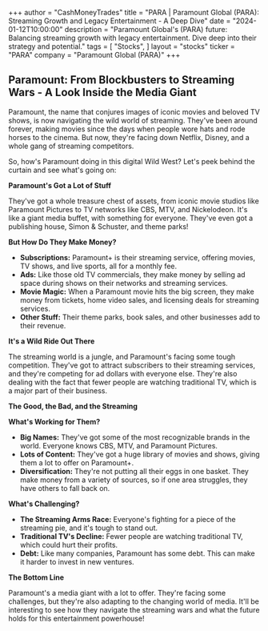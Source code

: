 +++
author = "CashMoneyTrades"
title = "PARA |  Paramount Global (PARA):  Streaming Growth and Legacy Entertainment - A Deep Dive"
date = "2024-01-12T10:00:00"
description = "Paramount Global's (PARA) future: Balancing streaming growth with legacy entertainment. Dive deep into their strategy and potential."
tags = [
"Stocks",
]
layout = "stocks"
ticker = "PARA"
company = "Paramount Global (PARA)"
+++
        


## Paramount: From Blockbusters to Streaming Wars - A Look Inside the Media Giant

Paramount, the name that conjures images of iconic movies and beloved TV shows, is now navigating the wild world of streaming.  They've been around forever, making movies since the days when people wore hats and rode horses to the cinema.  But now, they're facing down Netflix, Disney, and a whole gang of streaming competitors. 

So, how's Paramount doing in this digital Wild West? Let's peek behind the curtain and see what's going on: 

**Paramount's Got a Lot of Stuff**

They've got a whole treasure chest of assets, from iconic movie studios like Paramount Pictures to TV networks like CBS, MTV, and Nickelodeon. It's like a giant media buffet, with something for everyone.  They've even got a publishing house, Simon & Schuster,  and theme parks! 

**But How Do They Make Money?**

* **Subscriptions:**  Paramount+ is their streaming service, offering movies, TV shows, and live sports, all for a monthly fee. 
* **Ads:**  Like those old TV commercials, they make money by selling ad space during shows on their networks and streaming services. 
* **Movie Magic:**  When a Paramount movie hits the big screen, they make money from tickets, home video sales, and licensing deals for streaming services. 
* **Other Stuff:**  Their theme parks, book sales, and other businesses add to their revenue. 

**It's a Wild Ride Out There**

The streaming world is a jungle, and Paramount's facing some tough competition. They've got to attract subscribers to their streaming services, and they're competing for ad dollars with everyone else.  They're also dealing with the fact that fewer people are watching traditional TV, which is a major part of their business.

**The Good, the Bad, and the Streaming**

**What's Working for Them?**

* **Big Names:**  They've got some of the most recognizable brands in the world.  Everyone knows CBS, MTV, and Paramount Pictures. 
* **Lots of Content:**  They've got a huge library of movies and shows, giving them a lot to offer on Paramount+.
* **Diversification:**  They're not putting all their eggs in one basket. They make money from a variety of sources, so if one area struggles, they have others to fall back on. 

**What's  Challenging?**

* **The Streaming Arms Race:**  Everyone's fighting for a piece of the streaming pie, and it's tough to stand out. 
* **Traditional TV's Decline:**  Fewer people are watching traditional TV, which could hurt their profits.
* **Debt:**  Like many companies, Paramount has some debt.  This can make it harder to invest in new ventures.

**The Bottom Line**

Paramount's a media giant with a lot to offer. They're facing some challenges, but they're also adapting to the changing world of media.  It'll be interesting to see how they navigate the streaming wars and what the future holds for this entertainment powerhouse! 

        